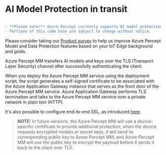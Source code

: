 # AI Model Protection in transit

```diff

- **Please note!** Azure Percept currently supports AI model protection as a private preview feature.  
- Portions of this code base are subject to change without notice.
```
Please consider taking our [Product survey](https://go.microsoft.com/fwlink/?linkid=2156573) to help us improve Azure Percept Model and Data Protection features based on your IoT Edge background and goals.

Azure Percept MM transfers AI models and  keys over the TLS (Transport Layer Security) channel after successfully authenticating the client.

When you deploy the Azure Percept MM service using the deployment script, the script generates a self-signed certificate to be associated with the Azure Application Gateway instance that serves as the front door of the Azure Percept MM service. Azure Application Gateway performs TLS termination and talks to the Azure Percept MM service over a private network in plain text (HTTP).

It's also possible to configure end-to-end SSL, as introduced [here](https://docs.microsoft.com/en-us/azure/application-gateway/end-to-end-ssl-portal).

> **NOTE:** In future versions, the Azure Percept MM will use a device-specific certificate to provide additional protection; when the device requests encrypted models or secret keys, it will send its corresponding public key to Azure Percept MM, and Azure Percept MM will use the public key to encrypt the payload before it sends it back to the client over TLS.
